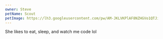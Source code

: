 ```yaml
---
owner: Steve
petName: Scout
petImage: https://lh3.googleusercontent.com/pw/AM-JKLVKPlAF8NZHGVo1QTJiyCtS75wg5WDW-TH4gqH4J4aAcfHno4Bux1cCb0RgRIVjeqxHxFva86zUpopiu_RpbHMyz-PY6wLrNIkgiAsJSOaJan32BpHgB6Tm1PYwUv_r92u4FHcZGRUzKSA7r0sVXRiTsw=w1152-h1536-no?authuser=0
---
```


She likes to eat, sleep, and watch me code lol